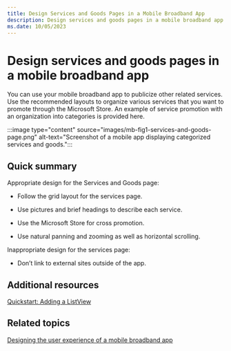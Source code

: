 ```yaml
---
title: Design Services and Goods Pages in a Mobile Broadband App
description: Design services and goods pages in a mobile broadband app
ms.date: 10/05/2023
---
```


# Design services and goods pages in a mobile broadband app

You can use your mobile broadband app to publicize other related services. Use the recommended layouts to organize various services that you want to promote through the Microsoft Store. An example of service promotion with an organization into categories is provided here.

:::image type="content" source="images/mb-fig1-services-and-goods-page.png" alt-text="Screenshot of a mobile app displaying categorized services and goods.":::

## Quick summary

Appropriate design for the Services and Goods page:

- Follow the grid layout for the services page.

- Use pictures and brief headings to describe each service.

- Use the Microsoft Store for cross promotion.

- Use natural panning and zooming as well as horizontal scrolling.

Inappropriate design for the services page:

- Don’t link to external sites outside of the app.

## Additional resources

[Quickstart: Adding a ListView](/previous-versions/windows/apps/hh465496(v=win.10))

## Related topics

[Designing the user experience of a mobile broadband app](designing-the-user-experience-of-a-mobile-broadband-app.md)
